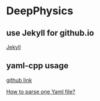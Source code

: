 # DeepPhysics

## use Jekyll for github.io

[Jekyll](https://help.github.com/articles/creating-a-github-pages-site-with-the-jekyll-theme-chooser/)

## yaml-cpp usage

[github link](https://github.com/jbeder/yaml-cpp)

[How to parse one Yaml file?](https://github.com/jbeder/yaml-cpp/wiki/Tutorial)

